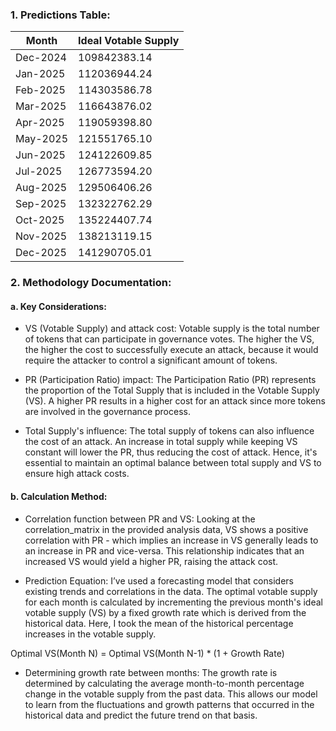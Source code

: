 ### 1. Predictions Table:

| Month     | Ideal Votable Supply |
|-----------|----------------------
| Dec-2024  |  109842383.14        |
| Jan-2025  |  112036944.24        |
| Feb-2025  |  114303586.78        |
| Mar-2025  |  116643876.02        |
| Apr-2025  |  119059398.80        |
| May-2025  |  121551765.10        |
| Jun-2025  |  124122609.85        |
| Jul-2025  |  126773594.20        |
| Aug-2025  |  129506406.26        |
| Sep-2025  |  132322762.29        |
| Oct-2025  |  135224407.74        |
| Nov-2025  |  138213119.15        |
| Dec-2025  |  141290705.01        |

### 2. Methodology Documentation:

#### a. Key Considerations:

- VS (Votable Supply) and attack cost: Votable supply is the total number of tokens that can participate in governance votes. The higher the VS, the higher the cost to successfully execute an attack, because it would require the attacker to control a significant amount of tokens.
  
- PR (Participation Ratio) impact: The Participation Ratio (PR) represents the proportion of the Total Supply that is included in the Votable Supply (VS). A higher PR results in a higher cost for an attack since more tokens are involved in the governance process. 

- Total Supply's influence: The total supply of tokens can also influence the cost of an attack. An increase in total supply while keeping VS constant will lower the PR, thus reducing the cost of attack. Hence, it's essential to maintain an optimal balance between total supply and VS to ensure high attack costs.

#### b. Calculation Method:

- Correlation function between PR and VS: Looking at the correlation_matrix in the provided analysis data, VS shows a positive correlation with PR - which implies an increase in VS generally leads to an increase in PR and vice-versa. This relationship indicates that an increased VS would yield a higher PR, raising the attack cost.

- Prediction Equation: I’ve used a forecasting model that considers existing trends and correlations in the data. The optimal votable supply for each month is calculated by incrementing the previous month's ideal votable supply (VS) by a fixed growth rate which is derived from the historical data. Here, I took the mean of the historical percentage increases in the votable supply.

Optimal VS(Month N) = Optimal VS(Month N-1) * (1 + Growth Rate)

- Determining growth rate between months: The growth rate is determined by calculating the average month-to-month percentage change in the votable supply from the past data. This allows our model to learn from the fluctuations and growth patterns that occurred in the historical data and predict the future trend on that basis.